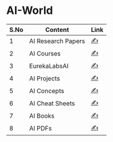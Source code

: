 # AI-World


|  S.No |  Content | Link  |
|---|---|---|
|1   |AI Research Papers   | [✍️](https://github.com/bhoop70233/AI-Research-Paper) |
|2  | AI Courses   | [✍️](https://github.com/bhoop70233/AI-Courses) |
|3   |EurekaLabsAI  |[✍️](https://github.com/EurekaLabsAI)|
|4   | AI Projects  |[✍️](https://github.com/bhoop70233/AI-Projects)                               |
|5    | AI Concepts  |[✍️](https://github.com/bhoop70233/AI-Concepts)  |
|6     | AI Cheat Sheets |[✍️](https://github.com/bhoop70233/AI-Cheat-Sheets) |
|7      |AI Books        |[✍️](https://github.com/bhoop70233/AI-Books) |
|8       | AI PDFs       |[✍️](https://github.com/bhoop70233/AI-PDFs)  |
                    
